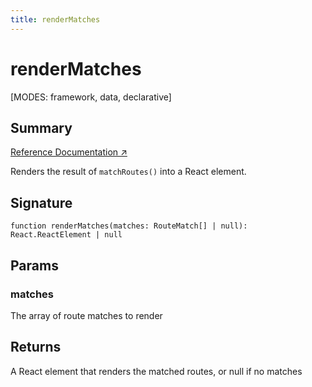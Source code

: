 ```yaml
---
title: renderMatches
---
```


# renderMatches

<!--
⚠️ ⚠️ IMPORTANT ⚠️ ⚠️ 

Thank you for helping improve our documentation!

This file is auto-generated from the JSDoc comments in the source
code, so please edit the JSDoc comments in the file below and this
file will be re-generated once those changes are merged.

https://github.com/remix-run/react-router/blob/main/packages/react-router/lib/components.tsx
-->

[MODES: framework, data, declarative]

## Summary

[Reference Documentation ↗](https://api.reactrouter.com/v7/functions/react_router.renderMatches.html)

Renders the result of `matchRoutes()` into a React element.

## Signature

```tsx
function renderMatches(matches: RouteMatch[] | null): React.ReactElement | null
```

## Params

### matches

The array of route matches to render

## Returns

A React element that renders the matched routes, or null if no matches

